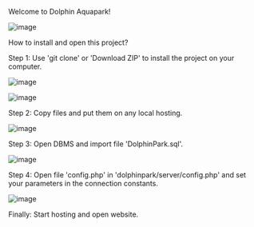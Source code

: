 Welcome to Dolphin Aquapark!

![image](https://github.com/gaspacho2103/dolphinpark/assets/130499580/0d124be2-b3bf-4e5f-bdd6-6f225859a3c6)

How to install and open this project?

Step 1:
  Use 'git clone' or 'Download ZIP' to install the project on your computer.

  ![image](https://github.com/gaspacho2103/dolphinpark/assets/130499580/54284ae5-b03e-411b-bb6e-6bdb6ab79aa1)


  ![image](https://github.com/gaspacho2103/dolphinpark/assets/130499580/8170d925-51fc-43d0-8870-802eb5356ed5)

Step 2:
  Copy files and put them on any local hosting.

  ![image](https://github.com/gaspacho2103/dolphinpark/assets/130499580/b6bef858-2fe1-4d89-82e3-3d677c127431)

Step 3:
  Open DBMS and import file 'DolphinPark.sql'.

  ![image](https://github.com/gaspacho2103/dolphinpark/assets/130499580/3a8f4c45-26e2-4365-b967-48193aecc692)

Step 4:
  Open file 'config.php' in 'dolphinpark/server/config.php' and set your parameters in the connection constants.

  ![image](https://github.com/gaspacho2103/dolphinpark/assets/130499580/2205c027-dbb3-4bc9-b20c-0391df6aa87c)


Finally:
  Start hosting and open website.
  
